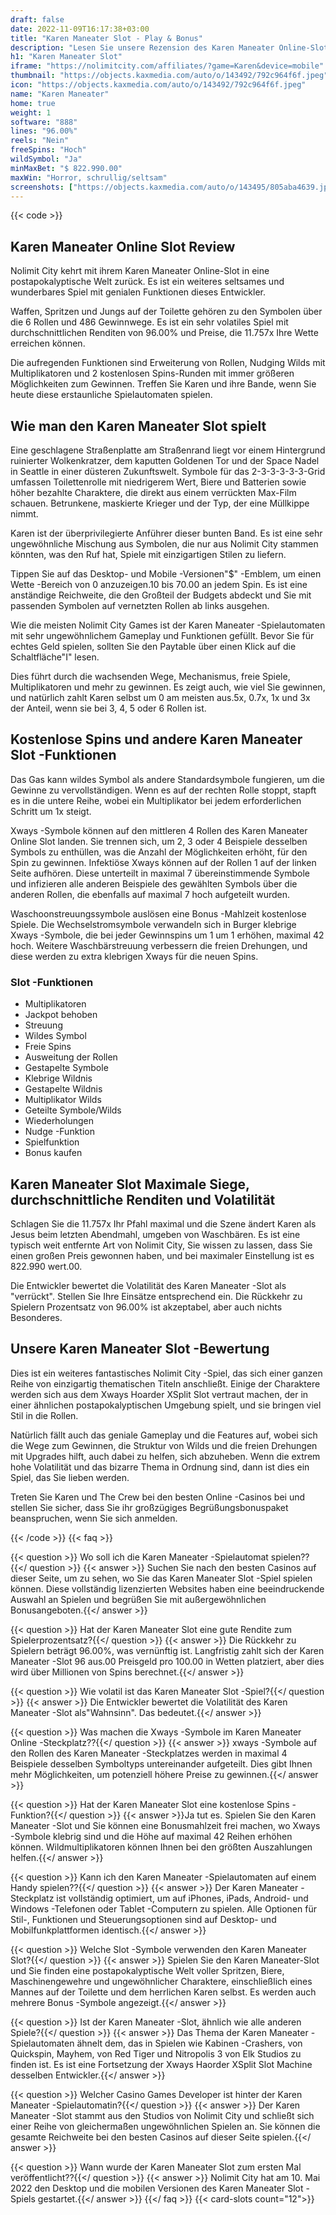```yaml
---
draft: false
date: 2022-11-09T16:17:38+03:00
title: "Karen Maneater Slot - Play & Bonus"
description: "Lesen Sie unsere Rezension des Karen Maneater Online-Slot des Apokalypse-Themen. Wir behandeln die Funktionen und wo wir sie mit dem besten Casino -Bonus spielen können."
h1: "Karen Maneater Slot"
iframe: "https://nolimitcity.com/affiliates/?game=Karen&device=mobile"
thumbnail: "https://objects.kaxmedia.com/auto/o/143492/792c964f6f.jpeg"
icon: "https://objects.kaxmedia.com/auto/o/143492/792c964f6f.jpeg"
name: "Karen Maneater"
home: true
weight: 1
software: "888"
lines: "96.00%"
reels: "Nein"
freeSpins: "Hoch"
wildSymbol: "Ja"
minMaxBet: "$ 822.990.00"
maxWin: "Horror, schrullig/seltsam"
screenshots: ["https://objects.kaxmedia.com/auto/o/143495/805aba4639.jpeg"]
---
```


{{< code >}}<h2>Karen Maneater Online Slot Review</h2><p>Nolimit City kehrt mit ihrem Karen Maneater Online-Slot in eine postapokalyptische Welt zurück. Es ist ein weiteres seltsames und wunderbares Spiel mit genialen Funktionen dieses Entwickler.</p><p>Waffen, Spritzen und Jungs auf der Toilette gehören zu den Symbolen über die 6 Rollen und 486 Gewinnwege. Es ist ein sehr volatiles Spiel mit durchschnittlichen Renditen von 96.00% und Preise, die 11.757x Ihre Wette erreichen können.</p><p>Die aufregenden Funktionen sind Erweiterung von Rollen, Nudging Wilds mit Multiplikatoren und 2 kostenlosen Spins-Runden mit immer größeren Möglichkeiten zum Gewinnen. Treffen Sie Karen und ihre Bande, wenn Sie heute diese erstaunliche Spielautomaten spielen.</p><h2>Wie man den Karen Maneater Slot spielt</h2><p>Eine geschlagene Straßenplatte am Straßenrand liegt vor einem Hintergrund ruinierter Wolkenkratzer, dem kaputten Goldenen Tor und der Space Nadel in Seattle in einer düsteren Zukunftswelt. Symbole für das 2-3-3-3-3-3-Grid umfassen Toilettenrolle mit niedrigerem Wert, Biere und Batterien sowie höher bezahlte Charaktere, die direkt aus einem verrückten Max-Film schauen. Betrunkene, maskierte Krieger und der Typ, der eine Müllkippe nimmt.</p><p>Karen ist der überprivilegierte Anführer dieser bunten Band. Es ist eine sehr ungewöhnliche Mischung aus Symbolen, die nur aus Nolimit City stammen könnten, was den Ruf hat, Spiele mit einzigartigen Stilen zu liefern.</p><p>Tippen Sie auf das Desktop- und Mobile -Versionen"$" -Emblem, um einen Wette -Bereich von 0 anzuzeigen.10 bis 70.00 an jedem Spin. Es ist eine anständige Reichweite, die den Großteil der Budgets abdeckt und Sie mit passenden Symbolen auf vernetzten Rollen ab links ausgehen.</p><p>Wie die meisten Nolimit City Games ist der Karen Maneater -Spielautomaten mit sehr ungewöhnlichem Gameplay und Funktionen gefüllt. Bevor Sie für echtes Geld spielen, sollten Sie den Paytable über einen Klick auf die Schaltfläche"I" lesen.</p><p>Dies führt durch die wachsenden Wege, Mechanismus, freie Spiele, Multiplikatoren und mehr zu gewinnen. Es zeigt auch, wie viel Sie gewinnen, und natürlich zahlt Karen selbst um 0 am meisten aus.5x, 0.7x, 1x und 3x der Anteil, wenn sie bei 3, 4, 5 oder 6 Rollen ist.</p><h2>Kostenlose Spins und andere Karen Maneater Slot -Funktionen</h2><p>Das Gas kann wildes Symbol als andere Standardsymbole fungieren, um die Gewinne zu vervollständigen. Wenn es auf der rechten Rolle stoppt, stapft es in die untere Reihe, wobei ein Multiplikator bei jedem erforderlichen Schritt um 1x steigt.</p><p>Xways -Symbole können auf den mittleren 4 Rollen des Karen Maneater Online Slot landen. Sie trennen sich, um 2, 3 oder 4 Beispiele desselben Symbols zu enthüllen, was die Anzahl der Möglichkeiten erhöht, für den Spin zu gewinnen. Infektiöse Xways können auf der Rollen 1 auf der linken Seite aufhören. Diese unterteilt in maximal 7 übereinstimmende Symbole und infizieren alle anderen Beispiele des gewählten Symbols über die anderen Rollen, die ebenfalls auf maximal 7 hoch aufgeteilt wurden.</p><p>Waschoonstreuungssymbole auslösen eine Bonus -Mahlzeit kostenlose Spiele. Die Wechselstromsymbole verwandeln sich in Burger klebrige Xways -Symbole, die bei jeder Gewinnspins um 1 um 1 erhöhen, maximal 42 hoch. Weitere Waschbärstreuung verbessern die freien Drehungen, und diese werden zu extra klebrigen Xways für die neuen Spins.</p><h3>
Slot -Funktionen</h3><ul>
<li></span>
Multiplikatoren</li>
<li></span>
Jackpot behoben</li>
<li></span>
Streuung</li>
<li></span>
Wildes Symbol</li>
<li></span>
Freie Spins</li>
<li></span>
Ausweitung der Rollen</li>
<li></span>
Gestapelte Symbole</li>
<li></span>
Klebrige Wildnis</li>
<li></span>
Gestapelte Wildnis</li>
<li></span>
Multiplikator Wilds</li>
<li></span>
Geteilte Symbole/Wilds</li>
<li></span>
Wiederholungen</li>
<li></span>
Nudge -Funktion</li>
<li></span>
Spielfunktion</li>
<li></span>
Bonus kaufen</li></ul><h2>Karen Maneater Slot Maximale Siege, durchschnittliche Renditen und Volatilität</h2><p>Schlagen Sie die 11.757x Ihr Pfahl maximal und die Szene ändert Karen als Jesus beim letzten Abendmahl, umgeben von Waschbären. Es ist eine typisch weit entfernte Art von Nolimit City, Sie wissen zu lassen, dass Sie einen großen Preis gewonnen haben, und bei maximaler Einstellung ist es 822.990 wert.00.</p><p>Die Entwickler bewertet die Volatilität des Karen Maneater -Slot als "verrückt". Stellen Sie Ihre Einsätze entsprechend ein. Die Rückkehr zu Spielern Prozentsatz von 96.00% ist akzeptabel, aber auch nichts Besonderes.</p><h2>Unsere Karen Maneater Slot -Bewertung</h2><p>Dies ist ein weiteres fantastisches Nolimit City -Spiel, das sich einer ganzen Reihe von einzigartig thematischen Titeln anschließt. Einige der Charaktere werden sich aus dem Xways Hoarder XSplit Slot vertraut machen, der in einer ähnlichen postapokalyptischen Umgebung spielt, und sie bringen viel Stil in die Rollen.</p><p>Natürlich fällt auch das geniale Gameplay und die Features auf, wobei sich die Wege zum Gewinnen, die Struktur von Wilds und die freien Drehungen mit Upgrades hilft, auch dabei zu helfen, sich abzuheben. Wenn die extrem hohe Volatilität und das bizarre Thema in Ordnung sind, dann ist dies ein Spiel, das Sie lieben werden.</p><p>Treten Sie Karen und The Crew bei den besten Online -Casinos bei und stellen Sie sicher, dass Sie ihr großzügiges Begrüßungsbonuspaket beanspruchen, wenn Sie sich anmelden.</p>
{{< /code >}}
{{< faq >}}

{{< question >}} Wo soll ich die Karen Maneater -Spielautomat spielen??{{</ question >}}
{{< answer >}} Suchen Sie nach den besten Casinos auf dieser Seite, um zu sehen, wo Sie das Karen Maneater Slot -Spiel spielen können. Diese vollständig lizenzierten Websites haben eine beeindruckende Auswahl an Spielen und begrüßen Sie mit außergewöhnlichen Bonusangeboten.{{</ answer >}}

{{< question >}} Hat der Karen Maneater Slot eine gute Rendite zum Spielerprozentsatz?{{</ question >}}
{{< answer >}} Die Rückkehr zu Spielern beträgt 96.00%, was vernünftig ist. Langfristig zahlt sich der Karen Maneater -Slot 96 aus.00 Preisgeld pro 100.00 in Wetten platziert, aber dies wird über Millionen von Spins berechnet.{{</ answer >}}

{{< question >}} Wie volatil ist das Karen Maneater Slot -Spiel?{{</ question >}}
{{< answer >}} Die Entwickler bewertet die Volatilität des Karen Maneater -Slot als"Wahnsinn". Das bedeutet.{{</ answer >}}

{{< question >}} Was machen die Xways -Symbole im Karen Maneater Online -Steckplatz??{{</ question >}}
{{< answer >}} xways -Symbole auf den Rollen des Karen Maneater -Steckplatzes werden in maximal 4 Beispiele desselben Symboltyps untereinander aufgeteilt. Dies gibt Ihnen mehr Möglichkeiten, um potenziell höhere Preise zu gewinnen.{{</ answer >}}

{{< question >}} Hat der Karen Maneater Slot eine kostenlose Spins -Funktion?{{</ question >}}
{{< answer >}}Ja tut es. Spielen Sie den Karen Maneater -Slot und Sie können eine Bonusmahlzeit frei machen, wo Xways -Symbole klebrig sind und die Höhe auf maximal 42 Reihen erhöhen können.  Wildmultiplikatoren können Ihnen bei den größten Auszahlungen helfen.{{</ answer >}}

{{< question >}} Kann ich den Karen Maneater -Spielautomaten auf einem Handy spielen??{{</ question >}}
{{< answer >}} Der Karen Maneater -Steckplatz ist vollständig optimiert, um auf iPhones, iPads, Android- und Windows -Telefonen oder Tablet -Computern zu spielen. Alle Optionen für Stil-, Funktionen und Steuerungsoptionen sind auf Desktop- und Mobilfunkplattformen identisch.{{</ answer >}}

{{< question >}} Welche Slot -Symbole verwenden den Karen Maneater Slot?{{</ question >}}
{{< answer >}} Spielen Sie den Karen Maneater-Slot und Sie finden eine postapokalyptische Welt voller Spritzen, Biere, Maschinengewehre und ungewöhnlicher Charaktere, einschließlich eines Mannes auf der Toilette und dem herrlichen Karen selbst. Es werden auch mehrere Bonus -Symbole angezeigt.{{</ answer >}}

{{< question >}} Ist der Karen Maneater -Slot, ähnlich wie alle anderen Spiele?{{</ question >}}
{{< answer >}} Das Thema der Karen Maneater -Spielautomaten ähnelt dem, das in Spielen wie Kabinen -Crashers, von Quickspin, Mayhem, von Red Tiger und Nitropolis 3 von Elk Studios zu finden ist. Es ist eine Fortsetzung der Xways Haorder XSplit Slot Machine desselben Entwickler.{{</ answer >}}

{{< question >}} Welcher Casino Games Developer ist hinter der Karen Maneater -Spielautomatin?{{</ question >}}
{{< answer >}} Der Karen Maneater -Slot stammt aus den Studios von Nolimit City und schließt sich einer Reihe von gleichermaßen ungewöhnlichen Spielen an. Sie können die gesamte Reichweite bei den besten Casinos auf dieser Seite spielen.{{</ answer >}}

{{< question >}} Wann wurde der Karen Maneater Slot zum ersten Mal veröffentlicht??{{</ question >}}
{{< answer >}} Nolimit City hat am 10. Mai 2022 den Desktop und die mobilen Versionen des Karen Maneater Slot -Spiels gestartet.{{</ answer >}}
{{</ faq >}}
{{< card-slots count="12">}}